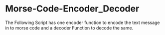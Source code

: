 # Morse-Code-Encoder_Decoder
The Following Script has one encoder function to encode the text message in to morse code and a decoder Function to decode the same.
